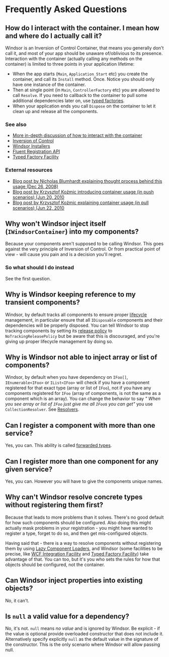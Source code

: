 # Frequently Asked Questions

## How do I interact with the container. I mean how and where do I actually **call** it?

Windsor is an Inversion of Control Container, that means you generally don't call it, and most of your app should be
unaware of/oblivious to its presence. Interaction with the container (actually calling any methods on the container) is
limited to three points in your application lifetime:

* When the app starts (`Main`, `Application_Start` etc) you create the container, and call its `Install` method. Once.
  Notice you should only have one instance of the container.
* Then at single point (in `Main`, `ControllerFactory` etc) you are allowed to call `Resolve`. If you need to callback
  to the container to pull some additional dependencies later on, use [typed factories](typed-factory-facility.md).
* When your application ends you call `Dispose` on the container to let it clean up and release all the components.

### See also

* [More in-depth discussion of how to interact with the container](three-calls-pattern.md)
* [Inversion of Control](ioc.md)
* [Windsor Installers](installers.md)
* [Fluent Registration API](fluent-registration-api.md)
* [Typed Factory Facility](typed-factory-facility.md)

### External resources

* [Blog post by Nicholas Blumhardt explaining thought process behind this usage (Dec 26, 2008)](http://blogs.msdn.com/b/nblumhardt/archive/2008/12/27/container-managed-application-design-prelude-where-does-the-container-belong.aspx)
* [Blog post by Krzysztof Koźmic introducing container usage (in push scenarios) (Jun 20, 2010](http://kozmic.pl/2010/06/20/how-i-use-inversion-of-control-containers/)
* [Blog post by Krzysztof Koźmic explaining container usage (in pull scenarios) (Jun 22, 2010](http://kozmic.pl/2010/06/22/how-i-use-inversion-of-control-containers-ndash-pulling-from/)

## Why won't Windsor inject itself (`IWindsorContainer`) into my components?

Because your components aren't supposed to be calling Windsor. This goes against the very principle of Inversion of
Control. Or from practical point of view - will cause you pain and is a decision you'll regret.

### So what should I do instead

See the first question.

## Why is Windsor keeping reference to my transient components?

Windsor, by default tracks all components to ensure proper [lifecycle](lifecycle.md) management, in particular ensure
that all `IDisposable` components and their dependencies will be properly disposed. You can tell Windsor to stop
tracking components by setting its [release policy](release-policy.md) to `NoTrackingReleasePolicy` but be aware that
this is discouraged, and you're giving up proper lifecycle management by doing so.

## Why is Windsor not able to inject array or list of components?

Windsor, by default when you have dependency on `IFoo[]`, `IEnumerable<IFoo>` or `IList<IFoo>` will check if you have a
component registered for that exact type (array or list of `IFoo`), not if you have any components registered for
`IFoo` (array of components, is not the same as a component which is an array). You can change the behavior to say *"
When you see array or list of `IFoo` just give me all `IFoo`s you can get"* you use `CollectionResolver`.
See [Resolvers](resolvers.md).

## Can I register a component with more than one service?

Yes, you can. This ability is called [forwarded types](forwarded-types.md).

## Can I register more than one component for any given service?

Yes, you can. However you will have to give the components unique names.

## Why can't Windsor resolve concrete types without registering them first?

Because that leads to more problems than it solves. There's no good default for how such components should be
configured. Also doing this might actually mask problems in your registration - you might have wanted to register a
type, forget to do so, and then get mis-configured objects.

Having said that - there is a way to resolve components without registering them by
using [Lazy Component Loaders](lazy-component-loaders.md), and Windsor (some facilities to be precise,
like [WCF Integration Facility](wcf-facility.md) and [Typed Factory Facility](typed-factory-facility.md)) take advantage
of that. You can too, but it's you who sets the rules for how that objects should be configured, not the container.

## Can Windsor inject properties into existing objects?

No, it can't.

## Is `null` a valid value for a dependency?

No, it's not. `null` means *no value* and is ignored by Windsor. Be explicit - if the value is optional provide
overloaded constructor that does not include it. Alternatively specify explicitly `null` as the default value in the
signature of the constructor. This is the only scenario where Windsor will allow passing null.
